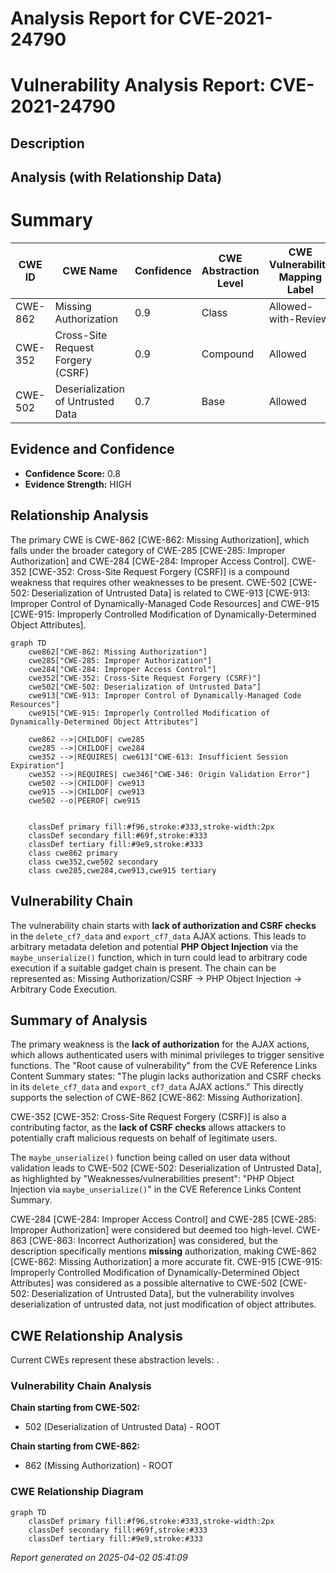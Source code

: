 # Analysis Report for CVE-2021-24790

# Vulnerability Analysis Report: CVE-2021-24790

## Description



## Analysis (with Relationship Data)

# Summary
| CWE ID | CWE Name | Confidence | CWE Abstraction Level | CWE Vulnerability Mapping Label | CWE-Vulnerability Mapping Notes |
|---|---|---|---|---|---|
| CWE-862 | Missing Authorization | 0.9 | Class | Allowed-with-Review | Primary CWE |
| CWE-352 | Cross-Site Request Forgery (CSRF) | 0.9 | Compound | Allowed | Secondary Candidate |
| CWE-502 | Deserialization of Untrusted Data | 0.7 | Base | Allowed | Secondary Candidate |

## Evidence and Confidence

*   **Confidence Score:** 0.8
*   **Evidence Strength:** HIGH

## Relationship Analysis
The primary CWE is CWE-862 [CWE-862: Missing Authorization], which falls under the broader category of CWE-285 [CWE-285: Improper Authorization] and CWE-284 [CWE-284: Improper Access Control]. CWE-352 [CWE-352: Cross-Site Request Forgery (CSRF)] is a compound weakness that requires other weaknesses to be present. CWE-502 [CWE-502: Deserialization of Untrusted Data] is related to CWE-913 [CWE-913: Improper Control of Dynamically-Managed Code Resources] and CWE-915 [CWE-915: Improperly Controlled Modification of Dynamically-Determined Object Attributes].
```mermaid
graph TD
    cwe862["CWE-862: Missing Authorization"]
    cwe285["CWE-285: Improper Authorization"]
    cwe284["CWE-284: Improper Access Control"]
    cwe352["CWE-352: Cross-Site Request Forgery (CSRF)"]
    cwe502["CWE-502: Deserialization of Untrusted Data"]
    cwe913["CWE-913: Improper Control of Dynamically-Managed Code Resources"]
    cwe915["CWE-915: Improperly Controlled Modification of Dynamically-Determined Object Attributes"]

    cwe862 -->|CHILDOF| cwe285
    cwe285 -->|CHILDOF| cwe284
    cwe352 -->|REQUIRES| cwe613["CWE-613: Insufficient Session Expiration"]
    cwe352 -->|REQUIRES| cwe346["CWE-346: Origin Validation Error"]
    cwe502 -->|CHILDOF| cwe913
    cwe915 -->|CHILDOF| cwe913
    cwe502 --o|PEEROF| cwe915
    

    classDef primary fill:#f96,stroke:#333,stroke-width:2px
    classDef secondary fill:#69f,stroke:#333
    classDef tertiary fill:#9e9,stroke:#333
    class cwe862 primary
    class cwe352,cwe502 secondary
    class cwe285,cwe284,cwe913,cwe915 tertiary
```

## Vulnerability Chain
The vulnerability chain starts with **lack of authorization and CSRF checks** in the `delete_cf7_data` and `export_cf7_data` AJAX actions. This leads to arbitrary metadata deletion and potential **PHP Object Injection** via the `maybe_unserialize()` function, which in turn could lead to arbitrary code execution if a suitable gadget chain is present. The chain can be represented as: Missing Authorization/CSRF -> PHP Object Injection -> Arbitrary Code Execution.

## Summary of Analysis
The primary weakness is the **lack of authorization** for the AJAX actions, which allows authenticated users with minimal privileges to trigger sensitive functions. The "Root cause of vulnerability" from the CVE Reference Links Content Summary states: "The plugin lacks authorization and CSRF checks in its `delete_cf7_data` and `export_cf7_data` AJAX actions." This directly supports the selection of CWE-862 [CWE-862: Missing Authorization].

CWE-352 [CWE-352: Cross-Site Request Forgery (CSRF)] is also a contributing factor, as the **lack of CSRF checks** allows attackers to potentially craft malicious requests on behalf of legitimate users.

The `maybe_unserialize()` function being called on user data without validation leads to CWE-502 [CWE-502: Deserialization of Untrusted Data], as highlighted by "Weaknesses/vulnerabilities present": "PHP Object Injection via `maybe_unserialize()`" in the CVE Reference Links Content Summary.

CWE-284 [CWE-284: Improper Access Control] and CWE-285 [CWE-285: Improper Authorization] were considered but deemed too high-level. CWE-863 [CWE-863: Incorrect Authorization] was considered, but the description specifically mentions **missing** authorization, making CWE-862 [CWE-862: Missing Authorization] a more accurate fit. CWE-915 [CWE-915: Improperly Controlled Modification of Dynamically-Determined Object Attributes] was considered as a possible alternative to CWE-502 [CWE-502: Deserialization of Untrusted Data], but the vulnerability involves deserialization of untrusted data, not just modification of object attributes.


## CWE Relationship Analysis

Current CWEs represent these abstraction levels: .


### Vulnerability Chain Analysis

**Chain starting from CWE-502:**
- 502 (Deserialization of Untrusted Data) - ROOT


**Chain starting from CWE-862:**
- 862 (Missing Authorization) - ROOT



### CWE Relationship Diagram

```mermaid
graph TD
    classDef primary fill:#f96,stroke:#333,stroke-width:2px
    classDef secondary fill:#69f,stroke:#333
    classDef tertiary fill:#9e9,stroke:#333
```



*Report generated on 2025-04-02 05:41:09*
